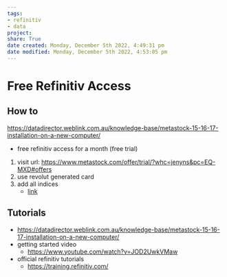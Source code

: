 ```yaml
---  
tags:  
- refinitiv  
- data  
project:  
share: True  
date created: Monday, December 5th 2022, 4:49:31 pm  
date modified: Monday, December 5th 2022, 4:53:05 pm  
---  
```

# Free Refinitiv Access  
  
## How to  
  
<https://datadirector.weblink.com.au/knowledge-base/metastock-15-16-17-installation-on-a-new-computer/>  
- free refinitiv access for a month (free trial)  
  
1. visit url: <https://www.metastock.com/offer/trial/?whc=jenyns&pc=EQ-MXD#offers>  
2. use revolut generated card  
3. add all indices  
	- [link](https://www.metastock.com/cart/?c=&p=&i=&add=M%2CEXCH-ABDH%2CEXCH-JORD%2CEXCH-ADE%2CEXCH-GRCE%2CEXCH-BFRT%2CEXCH-BFI%2CEXCH-LEBN%2CEXCH-MV1%2CEXCH-ESSE%2CEXCH-MC1%2CEXCH-ISH%2CEXCH-BRA%2CEXCH-BUCH%2CEXCH-BU1%2CEXCH-CAS%2CEXCH-MDXI%2CEXCH-CYS%2CEXCH-IBO%2CEXCH-DBIR%2CEXCH-VOLI%2CEXCH-DID%2CEXCH-SF9%2CEXCH-DOW%2CEXCH-DUFI%2CEXCH-DUMR%2CEXCH-EGYP%2CEXCH-CU2%2CEXCH-EUAI%2CEXCH-ENS%2CEXCH-ESM%2CEXCH-ERNP%2CEXCH-EL2%2CEXCH-EES%2CEXCH-FTSE%2CEXCH-ATI%2CEXCH-DBSP%2CEXCH-DBSQ%2CEXCH-IBX%2CEXCH-ISTQ%2CEXCH-IFO%2CEXCH-IT%2CEXCH-JNB%2CEXCH-JSI%2CEXCH-KAZ%2CEXCH-LSE2D%2CEXCH-LSE2I%2CEXCH-UK%2CEXCH-SEQI%2CEXCH-LIX%2CEXCH-LUX%2CEXCH-MS1%2CEXCH-MEC%2CEXCH-MEE%2CEXCH-MEF%2CEXCH-MSI%2CEXCH-MU1%2CEXCH-NRB%2CEXCH-TLX%2CEXCH-OME1%2CEXCH-VINX%2CEXCH-NIN%2CEXCH-NG%2CEXCH-NIX%2CEXCH-NGIF%2CEXCH-PRI%2CEXCH-PRA%2CEXCH-QATA%2CEXCH-RTB%2CEXCH-SAUD%2CEXCH-SCT%2CEXCH-SSB%2CEXCH-CH%2CEXCH-SWXE%2CEXCH-STOX%2CEXCH-IL%2CEXCH-TUN%2CEXCH-VSX%2CEXCH-PL%2CEXCH-WBAG%2CEXCH-CCY%2CEXCH-CYD%2CEXCH-CR1%2CEXCH-DGC%2CEXCH-PE2%2CEXCH-EXP%2CEXCH-EEC%2CEXCH-EUE%2CEXCH-ENX%2CEXCH-JSCD%2CEXCH-JSED%2CEXCH-SDD%2CEXCH-LIE%2CEXCH-LME%2CEXCH-OMXD%2CEXCH-PGM%2CEXCH-IPE%2CEXCH-COLO%2CEXCH-MEX%2CEXCH-NQI%2CEXCH-SB3%2CEXCH-SA8%2CEXCH-SB6%2CEXCH-SB4%2CEXCH-SB8%2CEXCH-NYSE%2CEXCH-NQLL%2CEXCH-NQ%2CEXCH-AMEX%2CEXCH-AR%2CEXCH-BR%2CEXCH-RRTI%2CEXCH-CL%2CEXCH-PINK%2CEXCH-BRBF%2CEXCH-CMX%2CEXCH-BEC%2CEXCH-CBM%2CEXCH-CSV%2CEXCH-WCE%2CEXCH-MDE%2CEXCH-MGE%2CEXCH-CBOT%2CEXCH-CME%2CEXCH-CSCE%2CEXCH-NYMX%2CEXCH-OPRA%2CEXCH-CBOE%2CEXCH-CMSP%2CEXCH-CEC%2CEXCH-BSR%2CEXCH-BSD%2CEXCH-BSI%2CEXCH-BMX%2CEXCH-CFX%2CEXCH-DLC%2CEXCH-DG2%2CEXCH-HSI%2CEXCH-KSE%2CEXCH-KOSD%2CEXCH-KIG%2CEXCH-KDA%2CEXCH-MCR%2CEXCH-MCXI%2CEXCH-NCX%2CEXCH-NFT%2CEXCH-NCU%2CEXCH-INSE%2CEXCH-NSS%2CEXCH-OS64%2CEXCH-SHFE%2CEXCH-TCEB%2CEXCH-TFF%2CEXCH-HC%2CEXCH-SX%2CEXCH-SYDF%2C&bc=M&edp=EK-EURO-M%2CEK-NAME-DISC-M%2CEK-WFUT-DISC-M&dbg=&ex=EXCH-ABDH&ex=EXCH-JORD&ex=EXCH-ADE&ex=EXCH-GRCE&ex=EXCH-BFRT&ex=EXCH-BFI&ex=EXCH-LEBN&ex=EXCH-MV1&ex=EXCH-ESSE&ex=EXCH-MC1&ex=EXCH-ISH&ex=EXCH-BRA&ex=EXCH-BUCH&ex=EXCH-BU1&ex=EXCH-CAS&ex=EXCH-MDXI&ex=EXCH-CYS&ex=EXCH-IBO&ex=EXCH-DBIR&ex=EXCH-VOLI&ex=EXCH-DID&ex=EXCH-SF9&ex=EXCH-DOW&ex=EXCH-DUFI&ex=EXCH-DUMR&ex=EXCH-EGYP&ex=EXCH-CU2&ex=EXCH-EUAI&ex=EXCH-ENS&ex=EXCH-ESM&ex=EXCH-ERNP&ex=EXCH-EL2&ex=EXCH-EES&ex=EXCH-FTSE&ex=EXCH-ATI&ex=EXCH-DBSP&ex=EXCH-DBSQ&ex=EXCH-IBX&ex=EXCH-ISTQ&ex=EXCH-IFO&ex=EXCH-IT&ex=EXCH-JNB&ex=EXCH-JSI&ex=EXCH-KAZ&ex=EXCH-LSE2D&ex=EXCH-LSE2I&ex=EXCH-UK&ex=EXCH-SEQI&ex=EXCH-LIX&ex=EXCH-LUX&ex=EXCH-MS1&ex=EXCH-MEC&ex=EXCH-MEE&ex=EXCH-MEF&ex=EXCH-MSI&ex=EXCH-MU1&ex=EXCH-NRB&ex=EXCH-TLX&ex=EXCH-OME1&ex=EXCH-VINX&ex=EXCH-NIN&ex=EXCH-NG&ex=EXCH-NIX&EXCH-NIX=on&ex=EXCH-NGIF&ex=EXCH-PRI&ex=EXCH-PRA&ex=EXCH-QATA&ex=EXCH-RTB&ex=EXCH-SAUD&ex=EXCH-SCT&ex=EXCH-SSB&ex=EXCH-CH&ex=EXCH-SWXE&ex=EXCH-STOX&ex=EXCH-IL&ex=EXCH-TUN&ex=EXCH-VSX&ex=EXCH-PL&ex=EXCH-WBAG&ex=EXCH-CCY&ex=EXCH-CYD&ex=EXCH-CR1&ex=EXCH-DGC&ex=EXCH-PE2&ex=EXCH-EXP&ex=EXCH-EEC&ex=EXCH-EUE&ex=EXCH-ENX&ex=EXCH-JSCD&ex=EXCH-JSED&ex=EXCH-SDD&ex=EXCH-LIE&ex=EXCH-LME&EXCH-LME=on&ex=EXCH-OMXD&ex=EXCH-PGM&ex=EXCH-IPE&ex=EXCH-COLO&ex=EXCH-MEX&ex=EXCH-NQI&ex=EXCH-SB3&ex=EXCH-SA8&ex=EXCH-SB6&ex=EXCH-SB4&ex=EXCH-SB8&ex=EXCH-NYSE&ex=EXCH-NQLL&ex=EXCH-NQ&ex=EXCH-AMEX&ex=EXCH-AR&ex=EXCH-BR&ex=EXCH-RRTI&ex=EXCH-CL&ex=EXCH-PINK&ex=EXCH-BRBF&ex=EXCH-CMX&ex=EXCH-BEC&ex=EXCH-CBM&ex=EXCH-CSV&ex=EXCH-WCE&ex=EXCH-MDE&ex=EXCH-MGE&ex=EXCH-CBOT&ex=EXCH-CME&EXCH-CME=on&ex=EXCH-CSCE&ex=EXCH-NYMX&ex=EXCH-OPRA&ex=EXCH-CBOE&ex=EXCH-CMSP&ex=EXCH-CEC&ex=EXCH-BSR&ex=EXCH-BSD&ex=EXCH-BSI&ex=EXCH-BMX&ex=EXCH-CFX&ex=EXCH-DLC&ex=EXCH-DG2&ex=EXCH-HSI&ex=EXCH-KSE&ex=EXCH-KOSD&ex=EXCH-KIG&ex=EXCH-KDA&ex=EXCH-MCR&ex=EXCH-MCXI&ex=EXCH-NCX&ex=EXCH-NFT&ex=EXCH-NCU&ex=EXCH-INSE&ex=EXCH-NSS&ex=EXCH-OS64&ex=EXCH-SHFE&ex=EXCH-TCEB&ex=EXCH-TFF&ex=EXCH-HC&ex=EXCH-SX&ex=EXCH-SYDF&dp=&ao=&ms=)  
  
## Tutorials  
- <https://datadirector.weblink.com.au/knowledge-base/metastock-15-16-17-installation-on-a-new-computer/>  
- getting started video  
	- <https://www.youtube.com/watch?v=JOD2UwkVMaw>  
- official refinitiv tutorials  
	- <https://training.refinitiv.com/>